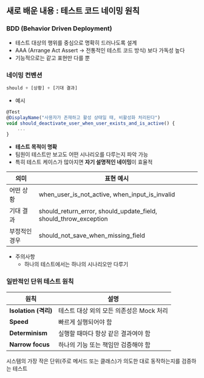 ## 새로 배운 내용 : 테스트 코드 네이밍 원칙

### BDD (Behavior Driven Deployment)

- 테스트 대상의 행위를 중심으로 명확히 드러나도록 설계
- AAA (Arrange Act Assert → 전통적인 테스트 코드 방식) 보다 가독성 높다
- 기능적으로는 같고 표현만 다를 뿐

### 네이밍 컨벤션

```jsx
should + [상황] + [기대 결과]
```

- 예시

```jsx
@Test
@DisplayName("사용자가 존재하고 활성 상태일 때, 비활성화 처리된다")
void should_deactivate_user_when_user_exists_and_is_active() {
    ...
}
```

- **테스트 목적이 명확**
- 팀원이 테스트만 보고도 어떤 시나리오를 다루는지 파악 가능
- 특히 테스트 케이스가 많아지면 **자기 설명적인 네이밍**이 효율적

| 의미 | 표현 예시 |
| --- | --- |
| 어떤 상황 | when_user_is_not_active, when_input_is_invalid |
| 기대 결과 | should_return_error, should_update_field, should_throw_exception |
| 부정적인 경우 | should_not_save_when_missing_field |
- 주의사항
    - 하나의 테스트에서는 하나의 시나리오만 다루기

### 일반적인 단위 테스트 원칙

| 원칙 | 설명 |
| --- | --- |
| **Isolation (격리)** | 테스트 대상 외의 모든 의존성은 Mock 처리 |
| **Speed** | 빠르게 실행되어야 함 |
| **Determinism** | 실행할 때마다 항상 같은 결과여야 함 |
| **Narrow focus** | 하나의 기능 또는 책임만 검증해야 함 |

시스템의 가장 작은 단위(주로 메서드 또는 클래스)가 의도한 대로 동작하는지를 검증하는 테스트
